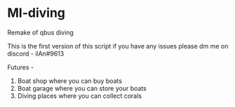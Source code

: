 # MI-diving
Remake of qbus diving

This is the first version of this script
if you have any issues please dm me on discord - ilAn#9613

Futures -
1) Boat shop where you can buy boats
2) Boat garage where you can store your boats
3) Diving places where you can collect corals
